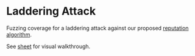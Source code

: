 # Laddering Attack

Fuzzing coverage for a laddering attack against our proposed [reputation algorithm](https://github.com/lightning/bolts/pull/1071).

See [sheet](https://docs.google.com/spreadsheets/d/1AmuRE7-XAZzfy-Ku6MyK1AVfE-aj5j66fb6c5_Zbr7c/edit?gid=0#gid=0) for visual walkthrough.
